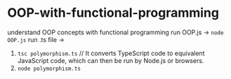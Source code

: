 # OOP-with-functional-programming
understand OOP concepts with functional programming
run OOP.js -> `node OOP.js`
run .ts file -> 
  1. `tsc polymorphism.ts` // It converts TypeScript code to equivalent JavaScript code, which can then be run by Node.js or browsers.
  2. `node polymorphism.ts`

